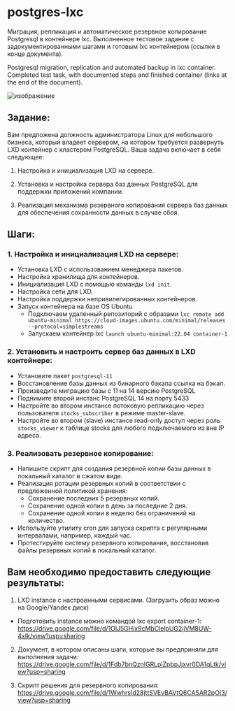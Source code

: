 # postgres-lxc

Миграция, репликация и автоматическое резервное копирование Postgresql в контейнере lxc. Выполненное тестовое задание с задокументированными шагами и готовым lxc контейнером (ссылки в конце документа).

Postgresql migration, replication and automated backup in lxc container. Completed test task, with documented steps and finished container (links at the end of the document).

![изображение](https://github.com/cloaksocks/postgres-lxc/assets/157986562/7206f2f7-7aeb-41d5-b76d-d02a413f46fc)


## Задание:

Вам предложена должность администратора Linux для небольшого бизнеса, который владеет сервером, на котором требуется развернуть LXD контейнер с кластером PostgreSQL. Ваша задача включает в себя следующее:
1. Настройка и инициализация LXD на сервере.
    
2. Установка и настройка сервера баз данных PostgreSQL для поддержки приложений компании.
    
3. Реализация механизма резервного копирования сервера баз данных для обеспечения сохранности данных в случае сбоя.
    

## Шаги:

### 1. Настройка и инициализация LXD на сервере:
- Установка LXD с использованием менеджера пакетов.
- Настройка хранилища для контейнеров.
- Инициализация LXD с помощью команды ```lxd init```.
- Настройка сети для LXD.
- Настройка поддержки непривилегированных контейнеров.
- Запуск контейнера на базе OS Ubuntu
  - Подключаем удаленный репозиторий с образами ```lxc remote add ubuntu-minimal https://cloud-images.ubuntu.com/minimal/releases --protocol=simplestreams```
  - Запускаем контейнер lxc ```launch ubuntu-minimal:22.04 container-1```
### 2. Установить и настроить сервер баз данных в LXD контейнере:
- Установите пакет ```postgresql-11```
- Восстановление базы данных из бинарного бэкапа ссылка на бэкап.
- Произведите миграцию базы с 11 на 14 версию PostgreSQL
- Поднимите второй инстанс PostgreSQL 14 на порту 5433
- Настройте во втором инстансе потоковую репликацию через пользователя ```stocks_subscriber``` в режиме master-slave.
- Настройте во втором (slave) инстансе read-only доступ через роль ```stocks_viewer``` к таблице stocks для любого подключаемого из вне IP адреса.
### 3. Реализовать резервное копирование:
- Напишите скрипт для создания резервной копии базы данных в локальный каталог в сжатом виде.
- Реализация ротации резервных копий в соответствии с предложенной политикой хранения:
  -  Сохранение последних 5 резервных копий.
  -  Сохранение одной копии в день за последние 2 дня.
  -  Сохранение одной копии в неделю без ограничений на количество.
- Используйте утилиту cron для запуска скрипта с регулярными интервалами, например, каждый час.
- Протестируйте систему резервного копирования, восстановив файлы резервных копий в локальный каталог.


## Вам необходимо предоставить следующие результаты:

1. LXD instance с настроенными сервисами. (Загрузить образ можно на Google/Yandex диск)
- Подготовить instance можно командой lxc export container-1:
https://drive.google.com/file/d/1OlJ5GHix9cMbClelpUG2ijVM8UW-4xIk/view?usp=sharing

2. Документ, в котором описаны шаги, которые вы предприняли для выполнения задачи:
https://drive.google.com/file/d/1Fdb7bnQznlGRLpiZpbpJjxvr0DA1qLtk/view?usp=sharing

4. Скрипт решения для резервного копирования:
https://drive.google.com/file/d/1WwhrsId28jttSVEvBAVtQ6CA5AR2pOI3/view?usp=sharing
